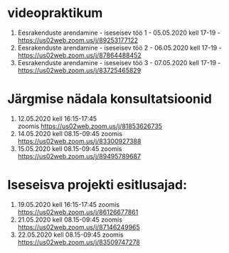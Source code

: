 # videopraktikum
1. Eesrakenduste arendamine - iseseisev töö 1 - 05.05.2020 kell 17-19 - https://us02web.zoom.us/j/89253177122
1. Eesrakenduste arendamine - iseseisev töö 2 - 06.05.2020 kell 17-19 - https://us02web.zoom.us/j/87864488452
1. Eesrakenduste arendamine - iseseisev töö 3 - 07.05.2020 kell 17-19 - https://us02web.zoom.us/j/83725465829

# Järgmise nädala konsultatsioonid
1. 12.05.2020 kell 16:15-17:45 zoomis https://us02web.zoom.us/j/81853626735
1. 14.05.2020 kell 08.15-09:45 zoomis https://us02web.zoom.us/j/83300927388
1. 15.05.2020 kell 08.15-09:45 zoomis https://us02web.zoom.us/j/89495789687

# Iseseisva projekti esitlusajad:
1. 19.05.2020 kell 16:15-17:45 zoomis https://us02web.zoom.us/j/86126677861
1. 21.05.2020 kell 08.15-09:45 zoomis https://us02web.zoom.us/j/87146249965
1. 22.05.2020 kell 08.15-09:45 zoomis https://us02web.zoom.us/j/83509747278
